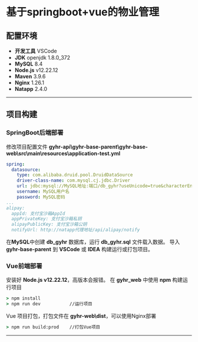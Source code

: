 # 基于springboot+vue的物业管理

## 配置环境
+ **开发工具** VSCode
+ **JDK**       openjdk 1.8.0_372
+ **MySQL**     8.4
+ **Node.js**   v12.22.12
+ **Maven**     3.9.6
+ **Nginx**     1.26.1    
+ **Natapp**    2.4.0
***
## 项目构建
### SpringBoot后端部署
修改项目配置文件 **gyhr-api\gyhr-base-parent\gyhr-base-web\src\main\resources\application-test.yml**
```yml
spring:
  datasource:
    type: com.alibaba.druid.pool.DruidDataSource
    driver-class-name: com.mysql.cj.jdbc.Driver
    url: jdbc:mysql://MySQL地址:端口/db_gyhr?useUnicode=true&characterEncoding=utf8&zeroDateTimeBehavior=convertToNull&useSSL=true&serverTimezone=GMT%2B8
    username: MySQL用户名
    password: MySQL密码
...
alipay:
  appId: 支付宝沙箱AppId
  appPrivateKey: 支付宝沙箱私钥
  alipayPublicKey: 支付宝沙箱公钥
  notifyUrl: http://natapp代理地址/api/alipay/notify
```
在**MySQL**中创建 **db_gyhr** 数据库，运行 **db_gyhr.sql** 文件载入数据。
导入 **gyhr-base-parent** 到 **VSCode** 或 **IDEA** 构建运行或打包项目。
### Vue前端部署
安装好 **Node.js v12.22.12**，高版本会报错。
在 **gyhr_web** 中使用 **npm** 构建运行项目
```cmd
> npm install
> npm run dev           //运行项目
```
Vue 项目打包，打包文件在 **gyhr-web\dist**，可以使用Nginx部署
```cmd
> npm run build:prod    //打包Vue项目
```
***
